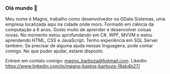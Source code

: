 ### Olá mundo 👋

Meu nome é Magno, trabalho como desenvolvedor na GData Sistemas, uma empresa localizada aqui na cidade onde moro. Formado em ciência da computação a 6 anos. Gosto muito de aprender e desenvolver coisas novas.
No momento estou aprofundando em C#, WPF, MVVM e estou aprendendo HTML, CSS e JavaScript. Tenho experiência em SQL Server também.
Se precisar de alguma ajuda nessas linguagens, pode contar comigo. No que puder ajudar, estarei disposto.

Entrem em contato comigo: magno_barboza@hotmail.com. LikedIn: https://www.linkedin.com/in/magno-bastos-barboza-16ab4b27/


<!--
**Maguin-barboza/Maguin-barboza** is a ✨ _special_ ✨ repository because its `README.md` (this file) appears on your GitHub profile.

Here are some ideas to get you started:

- 🔭 I’m currently working on ...
- 🌱 I’m currently learning ...
- 👯 I’m looking to collaborate on ...
- 🤔 I’m looking for help with ...
- 💬 Ask me about ...
- 📫 How to reach me: ...
- 😄 Pronouns: ...
- ⚡ Fun fact: ...
-->
